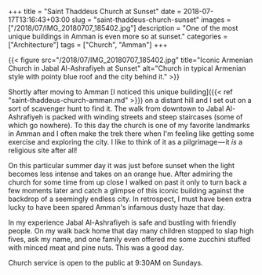 +++
title = "Saint Thaddeus Church at Sunset"
date = 2018-07-17T13:16:43+03:00
slug = "saint-thaddeus-church-sunset"
images = ["/2018/07/IMG_20180707_185402.jpg"]
description = "One of the most unique buildings in Amman is even more so at sunset."
categories = ["Architecture"]
tags = ["Church", "Amman"]
+++

{{< figure src="/2018/07/IMG_20180707_185402.jpg" title="Iconic Armenian Church in Jabal Al-Ashrafiyeh at Sunset" alt="Church in typical Armenian style with pointy blue roof and the city behind it." >}}

Shortly after moving to Amman [I noticed this unique building]({{< ref "saint-thaddeus-church-amman.md" >}}) on a distant hill and I set out on a sort of scavenger hunt to find it. The walk from downtown to Jabal Al-Ashrafiyeh is packed with winding streets and steep staircases (some of which go nowhere). To this day the church is one of my favorite landmarks in Amman and I often make the trek there when I'm feeling like getting some exercise and exploring the city. I like to think of it as a pilgrimage — it *is* a religious site after all!

<!--more-->

On this particular summer day it was just before sunset when the light becomes less intense and takes on an orange hue. After admiring the church for some time from up close I walked on past it only to turn back a few moments later and catch a glimpse of this iconic building against the backdrop of a seemingly endless city. In retrospect, I must have been extra lucky to have been spared Amman's infamous dusty haze that day.

In my experience Jabal Al-Ashrafiyeh is safe and bustling with friendly people. On my walk back home that day many children stopped to slap high fives, ask my name, and one family even offered me some zucchini stuffed with minced meat and pine nuts. This was a good day.

Church service is open to the public at 9:30AM on Sundays.
